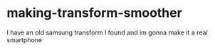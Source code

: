 making-transform-smoother
=========================

I have an old samsung transform I found and im gonna make it a real smartphone
